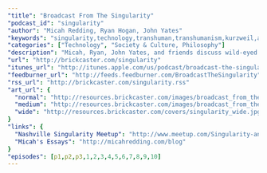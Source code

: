 ```yaml
---
"title": "Broadcast From The Singularity"
"podcast_id": "singularity"
"author": "Micah Redding, Ryan Hogan, John Yates"
"keywords": "singularity,technology,transhuman,transhumanism,kurzweil,artificial,intelligence,technium,kevin,kelly"
"categories": ["Technology", "Society & Culture, Philosophy"]
"description": "Micah, Ryan, John Yates, and friends discuss wild-eyed ideas about the future. With unique guests, they delve into life in the age of constantly accelerating change, and what that means for technology, culture, and the future of the world."
"url": "http://brickcaster.com/singularity"
"itunes_url": "http://itunes.apple.com/us/podcast/broadcast-the-singularity/id495667410"
"feedburner_url": "http://feeds.feedburner.com/BroadcastTheSingularity"
"rss_url": "http://brickcaster.com/singularity.rss"
"art_url": {
  "normal": "http://resources.brickcaster.com/images/broadcast_from_the_singularity.jpg",
  "medium": "http://resources.brickcaster.com/images/broadcast_from_the_singularity_small.jpg",
  "wide": "http://resources.brickcaster.com/covers/singularity_wide.jpg"
}
"links": {
  "Nashville Singularity Meetup": "http://www.meetup.com/Singularity-and-Beer/",
  "Micah's Essays": "http://micahredding.com/blog"
}
"episodes": [p1,p2,p3,1,2,3,4,5,6,7,8,9,10]
---
```

